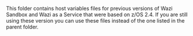 This folder contains host variables files for previous versions of Wazi Sandbox and Wazi as a Service that were based on z/OS 2.4. If you are still using these version you can use these files instead of the one listed in the parent folder.
